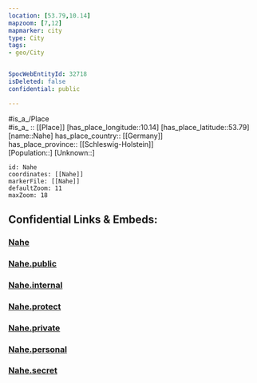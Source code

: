 ```yaml
---
location: [53.79,10.14] 
mapzoom: [7,12] 
mapmarker: city 
type: City
tags:
- geo/City


SpocWebEntityId: 32718
isDeleted: false
confidential: public

---
```

#is_a_/Place  
#is_a_ :: [[Place]] 
[has_place_longitude::10.14] 
[has_place_latitude::53.79] 
[name::Nahe] 
has_place_country:: [[Germany]]  
has_place_province:: [[Schleswig-Holstein]]  
[Population::] 
[Unknown::] 


```leaflet
id: Nahe
coordinates: [[Nahe]] 
markerFile: [[Nahe]] 
defaultZoom: 11 
maxZoom: 18
```


## Confidential Links & Embeds: 

### [Nahe](/_Standards/Earth/Continent/Europe/Europe~Central/Germany/Germany~West/Schleswig-Holstein/counties~SH/Segeberg/cities~Segeberg/Itzstedt/boroughs~Itzstedt/Nahe.md) 

### [Nahe.public](/_public/Earth/Continent/Europe/Europe~Central/Germany/Germany~West/Schleswig-Holstein/counties~SH/Segeberg/cities~Segeberg/Itzstedt/boroughs~Itzstedt/Nahe.public.md) 

### [Nahe.internal](/_internal/Earth/Continent/Europe/Europe~Central/Germany/Germany~West/Schleswig-Holstein/counties~SH/Segeberg/cities~Segeberg/Itzstedt/boroughs~Itzstedt/Nahe.internal.md) 

### [Nahe.protect](/_protect/Earth/Continent/Europe/Europe~Central/Germany/Germany~West/Schleswig-Holstein/counties~SH/Segeberg/cities~Segeberg/Itzstedt/boroughs~Itzstedt/Nahe.protect.md) 

### [Nahe.private](/_private/Earth/Continent/Europe/Europe~Central/Germany/Germany~West/Schleswig-Holstein/counties~SH/Segeberg/cities~Segeberg/Itzstedt/boroughs~Itzstedt/Nahe.private.md) 

### [Nahe.personal](/_personal/Earth/Continent/Europe/Europe~Central/Germany/Germany~West/Schleswig-Holstein/counties~SH/Segeberg/cities~Segeberg/Itzstedt/boroughs~Itzstedt/Nahe.personal.md) 

### [Nahe.secret](/_secret/Earth/Continent/Europe/Europe~Central/Germany/Germany~West/Schleswig-Holstein/counties~SH/Segeberg/cities~Segeberg/Itzstedt/boroughs~Itzstedt/Nahe.secret.md)

